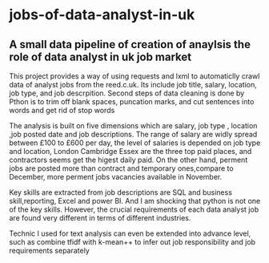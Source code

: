 # jobs-of-data-analyst-in-uk
<h2>A small data pipeline of creation of anaylsis the role of data analyst in uk job market</h2>

<div>
  
<p>This project provides a way of using requests and lxml to automaticlly crawl data of analyst jobs from the reed.c.uk. Its include job title, salary, location, job type, and job descrpition. 
Second steps of data cleaning is done by Pthon is to trim off blank spaces, puncation marks, and cut sentences into words and get rid of stop words 
</p>  
</div>

<div><p>The analysis is built on five dimensions which are salary, job type , location ,job posted date and job descriptions. The range of salary are widly spread between £100 to £600 per day, the level of salaries is depended on job type and location, London Cambridge Essex are the three top paid places, and contractors seems get the higest daily paid. On the other hand, perment jobs are posted more than contract and temporary ones,compare to December, more perment jobs vacancies available in November.

Key skills are extracted from job descriptions are SQL and business skill,reporting, Excel and power BI. And I am shocking that python is not one of the key skills. However, the crucial requirements of each data analyst job are found very different in terms of different industries.

Technic I used for text analysis can even be extended into advance level, such as combine tfidf with k-mean++ to infer out job responsibility and job requirements separately 
</p></div>


